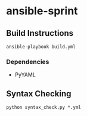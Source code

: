 # ansible-sprint

## Build Instructions

	ansible-playbook build.yml

### Dependencies

* PyYAML

## Syntax Checking

```
python syntax_check.py *.yml
```
